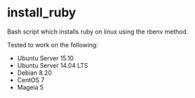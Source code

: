 # install_ruby
Bash script which installs ruby on linux using the rbenv method.

Tested to work on the following:
* Ubuntu Server 15.10
* Ubuntu Server 14.04 LTS
* Debian 8.20
* CentOS 7
* Mageia 5
